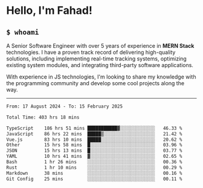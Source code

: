 <h1>Hello, I'm Fahad!</h1>

<h2><code>$ whoami</code></h2>

A Senior Software Engineer with over 5 years of experience in **MERN Stack** technologies. I have a proven track record of delivering high-quality solutions, including implementing real-time tracking systems, optimizing existing system modules, and integrating third-party software applications.

With experience in JS technologies, I'm looking to share my knowledge with the programming community and develop some cool projects along the way.

---

<!--START_SECTION:waka-->

```txt
From: 17 August 2024 - To: 15 February 2025

Total Time: 403 hrs 18 mins

TypeScript    186 hrs 51 mins ███████████▓░░░░░░░░░░░░░   46.33 %
JavaScript    86 hrs 22 mins  █████▒░░░░░░░░░░░░░░░░░░░   21.42 %
Vue.js        83 hrs 10 mins  █████░░░░░░░░░░░░░░░░░░░░   20.62 %
Other         15 hrs 58 mins  █░░░░░░░░░░░░░░░░░░░░░░░░   03.96 %
JSON          15 hrs 13 mins  █░░░░░░░░░░░░░░░░░░░░░░░░   03.77 %
YAML          10 hrs 41 mins  ▓░░░░░░░░░░░░░░░░░░░░░░░░   02.65 %
Bash          1 hr 26 mins    ░░░░░░░░░░░░░░░░░░░░░░░░░   00.36 %
Rust          1 hr 10 mins    ░░░░░░░░░░░░░░░░░░░░░░░░░   00.29 %
Markdown      38 mins         ░░░░░░░░░░░░░░░░░░░░░░░░░   00.16 %
Git Config    25 mins         ░░░░░░░░░░░░░░░░░░░░░░░░░   00.11 %
```

<!--END_SECTION:waka-->

<!--
**heyFahad/heyFahad** is a ✨ _special_ ✨ repository because its `README.md` (this file) appears on your GitHub profile.

Here are some ideas to get you started:

- 🔭 I’m currently working on ...
- 🌱 I’m currently learning ...
- 👯 I’m looking to collaborate on ...
- 🤔 I’m looking for help with ...
- 💬 Ask me about ...
- 📫 How to reach me: ...
- 😄 Pronouns: ...
- ⚡ Fun fact: ...
-->
